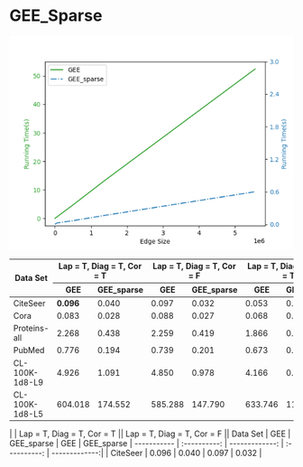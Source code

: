 # GEE_Sparse

![Preview Image](https://github.com/xihan-qin/GEE_Sparse/blob/main/GEE_vs_GEE_sparse.png)


<table>
<thead>
  <tr>
    <th rowspan="2">Data Set</th>
    <th colspan="2">Lap = T, Diag = T, Cor = T</th>
    <th colspan="2">Lap = T, Diag = T, Cor = F</th>
    <th colspan="2">Lap = T, Diag = F, Cor = T</th>
    <th colspan="2">Lap = T, Diag = F, Cor = F</th>
  </tr>
  <tr>
    <th>GEE</th>
    <th>GEE_sparse</th>
    <th>GEE</th>
    <th>GEE_sparse</th>
    <th>GEE</th>
    <th>GEE_sparse</th>
    <th>GEE</th>
    <th>GEE_sparse</th>
  </tr>
</thead>
<tbody>
  <tr>
    <td>CiteSeer</td>
    <td style="font-weight:bold">0.096</td>
    <td>0.040</td>
    <td>0.097</td>
    <td>0.032</td>
    <td>0.053</td>
    <td>0.032</td>
    <td>0.051</td>
    <td>0.030</td>
  </tr>
  <tr>
    <td>Cora</td>
    <td>0.083</td>
    <td>0.028</td>
    <td>0.088</td>
    <td>0.027</td>
    <td>0.068</td>
    <td>0.033</td>
    <td>0.068</td>
    <td>0.026</td>
  </tr>
  <tr>
    <td>Proteins-all</td>
    <td>2.268</td>
    <td>0.438</td>
    <td>2.259</td>
    <td>0.419</td>
    <td>1.866</td>
    <td>0.391</td>
    <td>1.846</td>
    <td>0.478</td>
  </tr>
  <tr>
    <td>PubMed</td>
    <td>0.776</td>
    <td>0.194</td>
    <td>0.739</td>
    <td>0.201</td>
    <td>0.673</td>
    <td>0.208</td>
    <td>0.560</td>
    <td>0.199</td>
  </tr>
  <tr>
    <td>CL-100K-1d8-L9</td>
    <td>4.926</td>
    <td>1.091</td>
    <td>4.850</td>
    <td>0.978</td>
    <td>4.166</td>
    <td>0.992</td>
    <td>3.823</td>
    <td>1.095</td>
  </tr>
  <tr>
    <td>CL-100K-1d8-L5</td>
    <td>604.018</td>
    <td>174.552</td>
    <td>585.288</td>
    <td>147.790</td>
    <td>633.746</td>
    <td>118.705</td>
    <td>571.360</td>
    <td>123.691</td>
  </tr>
</tbody>
</table>

|             | Lap = T, Diag = T, Cor = T   || Lap = T, Diag = T, Cor = F   ||
Data Set      |     GEE      |   GEE_sparse   |     GEE      |   GEE_sparse   |
  ----------- | :----------: | -------------: | :----------: |  -------------:|
| CiteSeer    |     0.096    |      0.040     |     0.097    |      0.032     |




